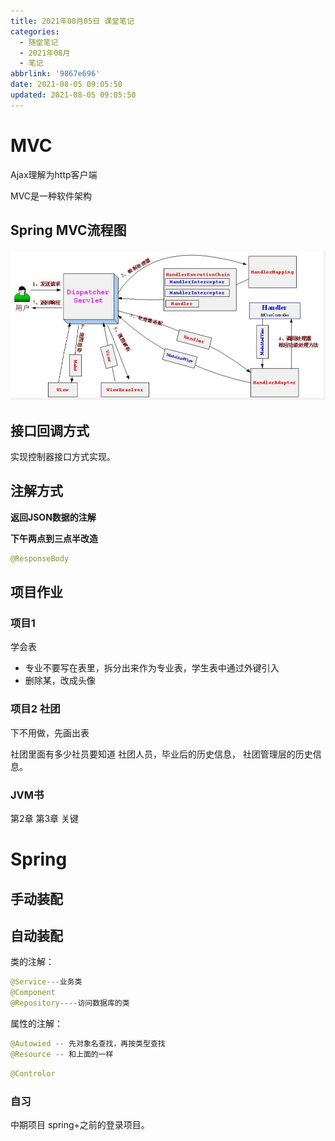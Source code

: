 ```yaml
---
title: 2021年08月05日 课堂笔记
categories:
  - 随堂笔记
  - 2021年08月
  - 笔记
abbrlink: '9867e696'
date: 2021-08-05 09:05:50
updated: 2021-08-05 09:05:50
---
```

# MVC
Ajax理解为http客户端

MVC是一种软件架构

## Spring MVC流程图

![image-20210805095427250](https://raw.githubusercontent.com/lanlan2017/images/master/Blog/Sum/20210805095427.png)


## 接口回调方式
实现控制器接口方式实现。

## 注解方式





**返回JSON数据的注解**

**下午两点到三点半改造**
```java
@ResponseBody
```


## 项目作业
### 项目1
学会表
- 专业不要写在表里，拆分出来作为专业表，学生表中通过外键引入
- 删除某，改成头像

### 项目2 社团
下不用做，先画出表

社团里面有多少社员要知道
社团人员，毕业后的历史信息，
社团管理层的历史信息。


### JVM书
第2章
第3章 关键



# Spring

## 手动装配

## 自动装配
类的注解：
```java
@Service---业务类
@Component
@Repository----访问数据库的类
```
属性的注解：
```java
@Autowied -- 先对象名查找，再按类型查找
@Resource -- 和上面的一样
```
```java
@Controlor
```


### 自习
中期项目
spring+之前的登录项目。